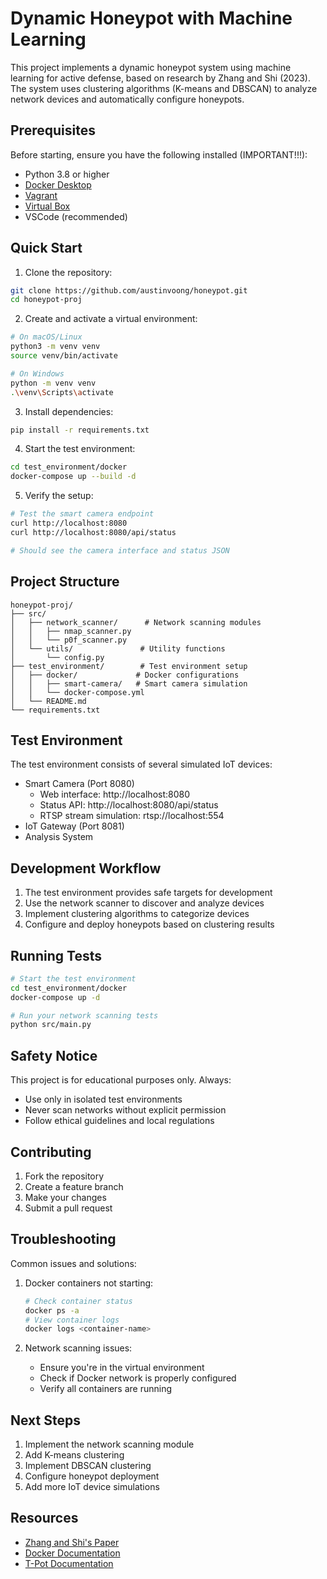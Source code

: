 # Dynamic Honeypot with Machine Learning

This project implements a dynamic honeypot system using machine learning for active defense, based on research by Zhang and Shi (2023). The system uses clustering algorithms (K-means and DBSCAN) to analyze network devices and automatically configure honeypots.

## Prerequisites

Before starting, ensure you have the following installed (IMPORTANT!!!):
- Python 3.8 or higher
- [Docker Desktop](https://www.docker.com/products/docker-desktop/)
- [Vagrant](https://developer.hashicorp.com/vagrant/downloads)
- [Virtual Box](https://www.virtualbox.org/wiki/Downloads)
- VSCode (recommended)

## Quick Start

1. Clone the repository:
```bash
git clone https://github.com/austinvoong/honeypot.git
cd honeypot-proj
```

2. Create and activate a virtual environment:
```bash
# On macOS/Linux
python3 -m venv venv
source venv/bin/activate

# On Windows
python -m venv venv
.\venv\Scripts\activate
```

3. Install dependencies:
```bash
pip install -r requirements.txt
```

4. Start the test environment:
```bash
cd test_environment/docker
docker-compose up --build -d
```

5. Verify the setup:
```bash
# Test the smart camera endpoint
curl http://localhost:8080
curl http://localhost:8080/api/status

# Should see the camera interface and status JSON
```

## Project Structure

```
honeypot-proj/
├── src/
│   ├── network_scanner/      # Network scanning modules
│   │   ├── nmap_scanner.py
│   │   └── p0f_scanner.py
│   └── utils/               # Utility functions
│       └── config.py
├── test_environment/        # Test environment setup
│   ├── docker/             # Docker configurations
│   │   ├── smart-camera/   # Smart camera simulation
│   │   └── docker-compose.yml
│   └── README.md
└── requirements.txt
```

## Test Environment

The test environment consists of several simulated IoT devices:
- Smart Camera (Port 8080)
  - Web interface: http://localhost:8080
  - Status API: http://localhost:8080/api/status
  - RTSP stream simulation: rtsp://localhost:554
- IoT Gateway (Port 8081)
- Analysis System

## Development Workflow

1. The test environment provides safe targets for development
2. Use the network scanner to discover and analyze devices
3. Implement clustering algorithms to categorize devices
4. Configure and deploy honeypots based on clustering results

## Running Tests

```bash
# Start the test environment
cd test_environment/docker
docker-compose up -d

# Run your network scanning tests
python src/main.py
```

## Safety Notice

This project is for educational purposes only. Always:
- Use only in isolated test environments
- Never scan networks without explicit permission
- Follow ethical guidelines and local regulations

## Contributing

1. Fork the repository
2. Create a feature branch
3. Make your changes
4. Submit a pull request

## Troubleshooting

Common issues and solutions:

1. Docker containers not starting:
   ```bash
   # Check container status
   docker ps -a
   # View container logs
   docker logs <container-name>
   ```

2. Network scanning issues:
   - Ensure you're in the virtual environment
   - Check if Docker network is properly configured
   - Verify all containers are running

## Next Steps

1. Implement the network scanning module
2. Add K-means clustering
3. Implement DBSCAN clustering
4. Configure honeypot deployment
5. Add more IoT device simulations

## Resources

- [Zhang and Shi's Paper](https://doi.org/10.1145/3617184.3618056)
- [Docker Documentation](https://docs.docker.com/)
- [T-Pot Documentation](https://github.com/telekom-security/tpotce)